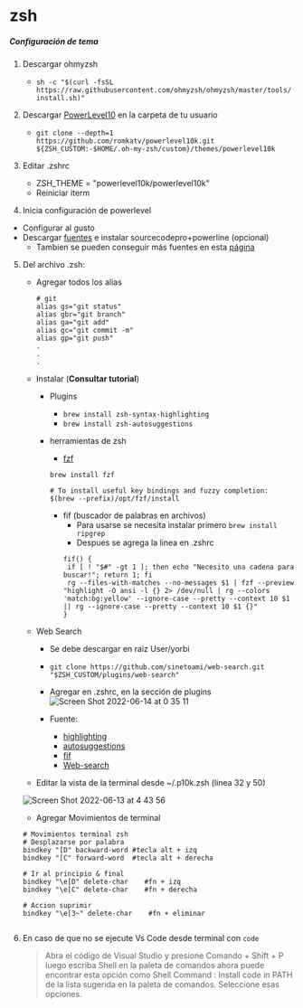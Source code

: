 # zsh

##### Configuración de tema

1. Descargar ohmyzsh
    - ```sh -c "$(curl -fsSL https://raw.githubusercontent.com/ohmyzsh/ohmyzsh/master/tools/install.sh)"```
3. Descargar [PowerLevel10](https://github.com/romkatv/powerlevel10k#homebrew) en la carpeta de tu usuario
    - ``` git clone --depth=1 https://github.com/romkatv/powerlevel10k.git ${ZSH_CUSTOM:-$HOME/.oh-my-zsh/custom}/themes/powerlevel10k ```

3. Editar .zshrc 
    - ZSH_THEME = "powerlevel10k/powerlevel10k"
    - Reiniciar iterm
4. Inicia configuración de powerlevel
- Configurar al gusto
- Descargar [fuentes](https://github.com/yorbimv/macos_catalina_config/tree/main/Configuraciones/Fonts) e instalar sourcecodepro+powerline (opcional)
    - Tambien se pueden conseguir más fuentes en esta [página](https://www.nerdfonts.com/font-downloads) 
5. Del archivo .zsh:
    - Agregar todos los alias
         ~~~ 
         # git
         alias gs="git status"
         alias gbr="git branch"
         alias ga="git add"
         alias gc="git commit -m"
         alias gp="git push"
         .
         .
         .
         ~~~
    - Instalar (**Consultar tutorial**)
        - Plugins
            - ```brew install zsh-syntax-highlighting```
            - ```brew install zsh-autosuggestions```

        - herramientas de zsh
            - [fzf](https://github.com/junegunn/fzf)
            ~~~
            brew install fzf

            # To install useful key bindings and fuzzy completion:
            $(brew --prefix)/opt/fzf/install
            ~~~
            - fif (buscador de palabras en archivos)
                - Para usarse se necesita instalar primero ```brew install ripgrep```
                - Despues se agrega la linea en .zshrc
                 ~~~ 
                 fif() {
                  if [ ! "$#" -gt 1 ]; then echo "Necesito una cadena para buscar!"; return 1; fi
                  rg --files-with-matches --no-messages $1 | fzf --preview "highlight -O ansi -l {} 2> /dev/null | rg --colors 'match:bg:yellow' --ignore-case --pretty --context 10 $1 || rg --ignore-case --pretty --context 10 $1 {}"
                } 
                ~~~
    - Web Search
        - Se debe descargar en raiz User/yorbi 
        - ```git clone https://github.com/sinetoami/web-search.git "$ZSH_CUSTOM/plugins/web-search"```
        -  Agregar en .zshrc, en la sección de plugins
            ![Screen Shot 2022-06-14 at 0 35 11](https://user-images.githubusercontent.com/65741972/173500998-bc01664f-df72-48c8-a334-8d19a007b47c.png)

        - Fuente:
            - [highlighting](https://github.com/zsh-users/zsh-syntax-highlighting)
            - [autosuggestions](https://github.com/zsh-users/zsh-autosuggestions.  )  
            - [fif](https://logico.ar/blog/2019/07/13/fzf-el-buscador-nix)
            - [Web-search](https://github.com/ohmyzsh/ohmyzsh/tree/master/plugins/web-search)
        
    - Editar la vista de la terminal desde ~/.p10k.zsh (linea 32 y 50)
      
    ![Screen Shot 2022-06-13 at 4 43 56](https://user-images.githubusercontent.com/65741972/173326646-0413b2ca-35e3-45aa-b8f8-182cdf035dc7.png)
    
    - Agregar Movimientos de terminal
    ~~~ 
    # Movimientos terminal zsh
    # Desplazarse por palabra
    bindkey "[D" backward-word #tecla alt + izq
    bindkey "[C" forward-word  #tecla alt + derecha

    # Ir al principio & final
    bindkey "\e[D" delete-char    #fn + izq 
    bindkey "\e[C" delete-char    #fn + derecha 

    # Accion suprimir
    bindkey "\e[3~" delete-char    #fn + eliminar 


    ~~~

6. En caso de que no se ejecute Vs Code desde terminal con ```code```

   > Abra el código de Visual Studio y presione Comando + Shift + P 
   > luego escriba Shell en la paleta de comandos ahora puede encontrar esta opción como Shell Command : Install code in PATH de la lista sugerida en la paleta de comandos. Seleccione esas opciones.
